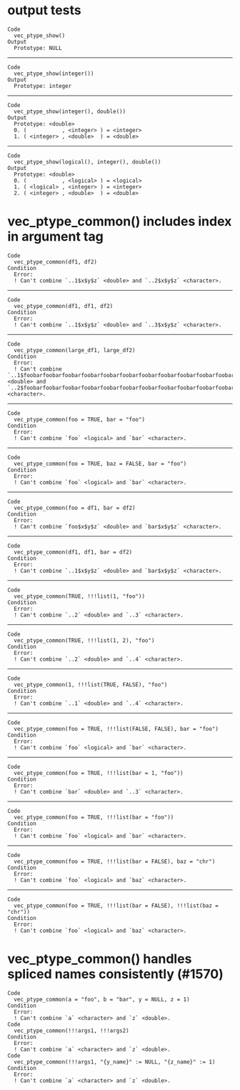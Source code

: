 # output tests

    Code
      vec_ptype_show()
    Output
      Prototype: NULL

---

    Code
      vec_ptype_show(integer())
    Output
      Prototype: integer

---

    Code
      vec_ptype_show(integer(), double())
    Output
      Prototype: <double>
      0. (           , <integer> ) = <integer>
      1. ( <integer> , <double>  ) = <double> 

---

    Code
      vec_ptype_show(logical(), integer(), double())
    Output
      Prototype: <double>
      0. (           , <logical> ) = <logical>
      1. ( <logical> , <integer> ) = <integer>
      2. ( <integer> , <double>  ) = <double> 

# vec_ptype_common() includes index in argument tag

    Code
      vec_ptype_common(df1, df2)
    Condition
      Error:
      ! Can't combine `..1$x$y$z` <double> and `..2$x$y$z` <character>.

---

    Code
      vec_ptype_common(df1, df1, df2)
    Condition
      Error:
      ! Can't combine `..1$x$y$z` <double> and `..3$x$y$z` <character>.

---

    Code
      vec_ptype_common(large_df1, large_df2)
    Condition
      Error:
      ! Can't combine `..1$foobarfoobarfoobarfoobarfoobarfoobarfoobarfoobarfoobarfoobarfoobarfoobarfoobarfoobarfoobarfoobarfoobarfoobarfoobarfoobar$y$z` <double> and `..2$foobarfoobarfoobarfoobarfoobarfoobarfoobarfoobarfoobarfoobarfoobarfoobarfoobarfoobarfoobarfoobarfoobarfoobarfoobarfoobar$y$z` <character>.

---

    Code
      vec_ptype_common(foo = TRUE, bar = "foo")
    Condition
      Error:
      ! Can't combine `foo` <logical> and `bar` <character>.

---

    Code
      vec_ptype_common(foo = TRUE, baz = FALSE, bar = "foo")
    Condition
      Error:
      ! Can't combine `foo` <logical> and `bar` <character>.

---

    Code
      vec_ptype_common(foo = df1, bar = df2)
    Condition
      Error:
      ! Can't combine `foo$x$y$z` <double> and `bar$x$y$z` <character>.

---

    Code
      vec_ptype_common(df1, df1, bar = df2)
    Condition
      Error:
      ! Can't combine `..1$x$y$z` <double> and `bar$x$y$z` <character>.

---

    Code
      vec_ptype_common(TRUE, !!!list(1, "foo"))
    Condition
      Error:
      ! Can't combine `..2` <double> and `..3` <character>.

---

    Code
      vec_ptype_common(TRUE, !!!list(1, 2), "foo")
    Condition
      Error:
      ! Can't combine `..2` <double> and `..4` <character>.

---

    Code
      vec_ptype_common(1, !!!list(TRUE, FALSE), "foo")
    Condition
      Error:
      ! Can't combine `..1` <double> and `..4` <character>.

---

    Code
      vec_ptype_common(foo = TRUE, !!!list(FALSE, FALSE), bar = "foo")
    Condition
      Error:
      ! Can't combine `foo` <logical> and `bar` <character>.

---

    Code
      vec_ptype_common(foo = TRUE, !!!list(bar = 1, "foo"))
    Condition
      Error:
      ! Can't combine `bar` <double> and `..3` <character>.

---

    Code
      vec_ptype_common(foo = TRUE, !!!list(bar = "foo"))
    Condition
      Error:
      ! Can't combine `foo` <logical> and `bar` <character>.

---

    Code
      vec_ptype_common(foo = TRUE, !!!list(bar = FALSE), baz = "chr")
    Condition
      Error:
      ! Can't combine `foo` <logical> and `baz` <character>.

---

    Code
      vec_ptype_common(foo = TRUE, !!!list(bar = FALSE), !!!list(baz = "chr"))
    Condition
      Error:
      ! Can't combine `foo` <logical> and `baz` <character>.

# vec_ptype_common() handles spliced names consistently (#1570)

    Code
      vec_ptype_common(a = "foo", b = "bar", y = NULL, z = 1)
    Condition
      Error:
      ! Can't combine `a` <character> and `z` <double>.
    Code
      vec_ptype_common(!!!args1, !!!args2)
    Condition
      Error:
      ! Can't combine `a` <character> and `z` <double>.
    Code
      vec_ptype_common(!!!args1, "{y_name}" := NULL, "{z_name}" := 1)
    Condition
      Error:
      ! Can't combine `a` <character> and `z` <double>.

